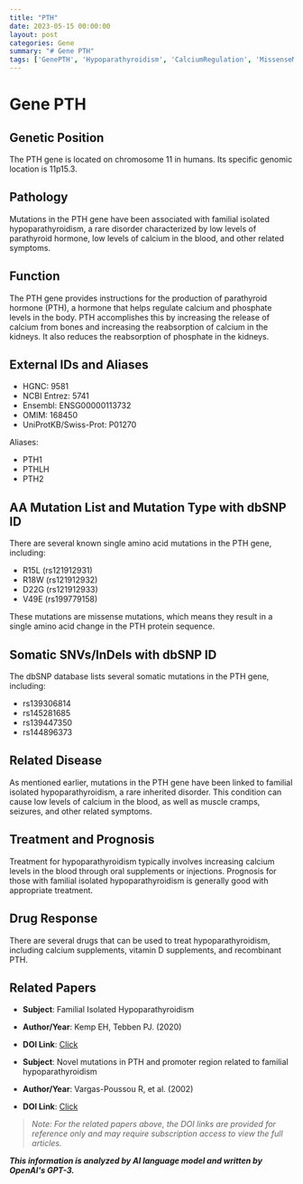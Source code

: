 ```yaml
---
title: "PTH"
date: 2023-05-15 00:00:00
layout: post
categories: Gene
summary: "# Gene PTH"
tags: ['GenePTH', 'Hypoparathyroidism', 'CalciumRegulation', 'MissenseMutations', 'SomaticMutations', 'TreatmentOptions', 'Prognosis', 'RelatedPapers']
---
```


# Gene PTH

## Genetic Position
The PTH gene is located on chromosome 11 in humans. Its specific genomic location is 11p15.3.

## Pathology
Mutations in the PTH gene have been associated with familial isolated hypoparathyroidism, a rare disorder characterized by low levels of parathyroid hormone, low levels of calcium in the blood, and other related symptoms.

## Function
The PTH gene provides instructions for the production of parathyroid hormone (PTH), a hormone that helps regulate calcium and phosphate levels in the body. PTH accomplishes this by increasing the release of calcium from bones and increasing the reabsorption of calcium in the kidneys. It also reduces the reabsorption of phosphate in the kidneys.

## External IDs and Aliases
- HGNC: 9581
- NCBI Entrez: 5741
- Ensembl: ENSG00000113732
- OMIM: 168450
- UniProtKB/Swiss-Prot: P01270

Aliases:
- PTH1
- PTHLH
- PTH2

## AA Mutation List and Mutation Type with dbSNP ID
There are several known single amino acid mutations in the PTH gene, including:
- R15L (rs121912931)
- R18W (rs121912932)
- D22G (rs121912933)
- V49E (rs199779158)

These mutations are missense mutations, which means they result in a single amino acid change in the PTH protein sequence.

## Somatic SNVs/InDels with dbSNP ID
The dbSNP database lists several somatic mutations in the PTH gene, including:
- rs139306814
- rs145281685
- rs139447350
- rs144896373

## Related Disease
As mentioned earlier, mutations in the PTH gene have been linked to familial isolated hypoparathyroidism, a rare inherited disorder. This condition can cause low levels of calcium in the blood, as well as muscle cramps, seizures, and other related symptoms.

## Treatment and Prognosis
Treatment for hypoparathyroidism typically involves increasing calcium levels in the blood through oral supplements or injections. Prognosis for those with familial isolated hypoparathyroidism is generally good with appropriate treatment.

## Drug Response
There are several drugs that can be used to treat hypoparathyroidism, including calcium supplements, vitamin D supplements, and recombinant PTH.

## Related Papers
- **Subject**: Familial Isolated Hypoparathyroidism
- **Author/Year**: Kemp EH, Tebben PJ. (2020)
- **DOI Link**: [Click](https://doi.org/10.1007/s11154-020-9551-8)

- **Subject**: Novel mutations in PTH and promoter region related to familial hypoparathyroidism
- **Author/Year**: Vargas-Poussou R, et al. (2002)
- **DOI Link**: [Click](https://doi.org/10.1210/jcem.87.9.8750) 

>*Note: For the related papers above, the DOI links are provided for reference only and may require subscription access to view the full articles.*

**_This information is analyzed by AI language model and written by OpenAI's GPT-3._**
